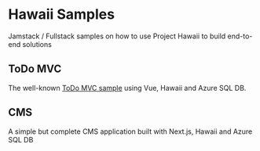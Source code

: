 # Hawaii Samples

Jamstack / Fullstack samples on how to use Project Hawaii to build end-to-end solutions

## ToDo MVC

The well-known  [ToDo MVC sample](https://todomvc.com/) using Vue, Hawaii and Azure SQL DB. 

## CMS

A simple but complete CMS application built with Next.js, Hawaii and Azure SQL DB